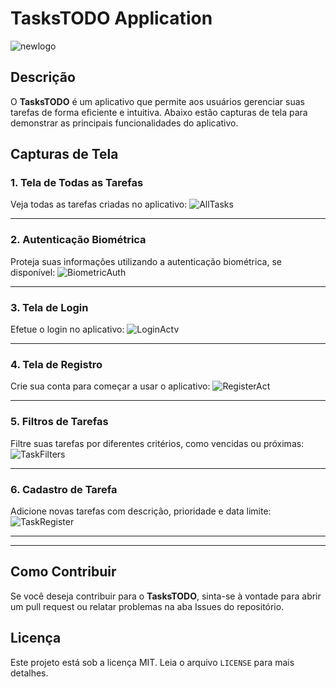 # TasksTODO Application
![newlogo](appMedia/newlogo.png)

## Descrição
O **TasksTODO** é um aplicativo que permite aos usuários gerenciar suas tarefas de forma eficiente e intuitiva. Abaixo estão capturas de tela para demonstrar as principais funcionalidades do aplicativo.

## Capturas de Tela

### 1. Tela de Todas as Tarefas
Veja todas as tarefas criadas no aplicativo:
![AllTasks](appMedia/AllTasks.png)

---

### 2. Autenticação Biométrica
Proteja suas informações utilizando a autenticação biométrica, se disponível:
![BiometricAuth](appMedia/BiometricAuth.png)

---

### 3. Tela de Login
Efetue o login no aplicativo:
![LoginActv](appMedia/LoginActv.png)

---

### 4. Tela de Registro
Crie sua conta para começar a usar o aplicativo:
![RegisterAct](appMedia/RegisterAct.png)

---

### 5. Filtros de Tarefas
Filtre suas tarefas por diferentes critérios, como vencidas ou próximas:
![TaskFilters](appMedia/TaskFilters.png)

---

### 6. Cadastro de Tarefa
Adicione novas tarefas com descrição, prioridade e data limite:
![TaskRegister](appMedia/TaskRegister.png)

---



---

## Como Contribuir
Se você deseja contribuir para o **TasksTODO**, sinta-se à vontade para abrir um pull request ou relatar problemas na aba Issues do repositório.

## Licença
Este projeto está sob a licença MIT. Leia o arquivo `LICENSE` para mais detalhes.
